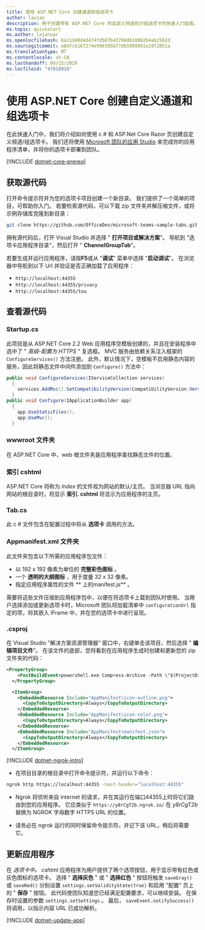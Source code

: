 ```yaml
---
title: 使用 ASP.NET Core 创建通道和组选项卡
author: laujan
description: 用于创建带有 ASP.NET Core 的自定义频道和分组选项卡的快速入门指南。
ms.topic: quickstart
ms.author: lajanuar
ms.openlocfilehash: 6a21d40d4d474fd587b43760d818082b4ab2502d
ms.sourcegitcommit: e8dfcb167274e996395b77d65999991a18f2051a
ms.translationtype: MT
ms.contentlocale: zh-CN
ms.lasthandoff: 09/15/2020
ms.locfileid: "47818918"
---
```

# <a name="create-a-custom-channel-and-group-tab-with-aspnet-core"></a>使用 ASP.NET Core 创建自定义通道和组选项卡

在此快速入门中，我们将介绍如何使用 c # 和 ASP.Net Core Razor 页创建自定义频道/组选项卡。 我们还将使用 [Microsoft 团队的应用 Studio](~/concepts/build-and-test/app-studio-overview.md) 来完成你的应用程序清单，并将你的选项卡部署到团队。

[!INCLUDE [dotnet-core-prereq](~/includes/tabs/dotnet-core-prereq.md)]

## <a name="get-the-source-code"></a>获取源代码

打开命令提示符并为您的选项卡项目创建一个新目录。 我们提供了一个简单的项目，可帮助你入门。 若要检索源代码，可以下载 zip 文件夹并解压缩文件，或将示例存储库克隆到新目录：

```bash
git clone https://github.com/OfficeDev/microsoft-teams-sample-tabs.git
```

拥有源代码后，打开 Visual Studio 并选择 " **打开项目或解决方案**"。 导航到 "选项卡应用程序目录"，然后打开 " **ChannelGroupTab**"。

若要生成并运行应用程序，请按**F5**或从 "**调试**" 菜单中选择 "**启动调试**"。 在浏览器中导航到以下 Url 并验证是否正确加载了应用程序：

- `http://localhost:44355`
- `http://localhost:44355/privacy`
- `http://localhost:44355/tou`

## <a name="review-the-source-code"></a>查看源代码

### <a name="startupcs"></a>Startup.cs

此项目是从 ASP.NET Core 2.2 Web 应用程序空模板创建的，并且在安装程序中选中了 " *高级-配置为 HTTPS* " 复选框。 MVC 服务由依赖关系注入框架的 `ConfigureServices()` 方法注册。 此外，默认情况下，空模板不启用静态内容的服务，因此将静态文件中间件添加到 `Configure()` 方法中：

```csharp
public void ConfigureServices(IServiceCollection services)
  {
    services.AddMvc().SetCompatibilityVersion(CompatibilityVersion.Version_2_2);
  }
public void Configure(IApplicationBuilder app)
  {
    app.UseStaticFiles();
    app.UseMvc();
  }
```

### <a name="wwwroot-folder"></a>wwwroot 文件夹

在 ASP.NET Core 中，web 根文件夹是应用程序查找静态文件的位置。

### <a name="indexcshtml"></a>索引 cshtml

ASP.NET Core 将称为 *Index* 的文件视为网站的默认/主页。 当浏览器 URL 指向网站的根目录时，将显示 **索引. cshtml** 将显示为应用程序的主页。

### <a name="tabcs"></a>Tab.cs

此 c # 文件包含在配置过程中将从 **选项卡** 调用的方法。

### <a name="appmanifest-folder"></a>Appmanifest.xml 文件夹

此文件夹包含以下所需的应用程序包文件：

- 以 192 x 192 像素为单位的 **完整彩色图标** 。
- 一个 **透明的大纲图标** ，用于度量 32 x 32 像素。
- 指定应用程序属性的文件 ** 上的manifest.js** 。

需要将这些文件压缩到应用程序包中，以便在将选项卡上载到团队时使用。 当用户选择添加或更新选项卡时，Microsoft 团队将加载清单中 `configurationUrl` 指定的项，将其嵌入 IFrame 中，并在您的选项卡中进行呈现。

### <a name="csproj"></a>.csproj

在 Visual Studio "解决方案资源管理器" 窗口中，右键单击该项目，然后选择 " **编辑项目文件**"。 在该文件的底部，您将看到在应用程序生成时创建和更新您的 zip 文件夹的代码：

```xml
<PropertyGroup>
    <PostBuildEvent>powershell.exe Compress-Archive -Path \"$(ProjectDir)AppManifest\*\" -DestinationPath \"$(TargetDir)tab.zip\" -Force</PostBuildEvent>
  </PropertyGroup>

  <ItemGroup>
    <EmbeddedResource Include="AppManifest\icon-outline.png">
      <CopyToOutputDirectory>Always</CopyToOutputDirectory>
    </EmbeddedResource>
    <EmbeddedResource Include="AppManifest\icon-color.png">
      <CopyToOutputDirectory>Always</CopyToOutputDirectory>
    </EmbeddedResource>
    <EmbeddedResource Include="AppManifest\manifest.json">
      <CopyToOutputDirectory>Always</CopyToOutputDirectory>
    </EmbeddedResource>
  </ItemGroup>
```

[!INCLUDE [dotnet-ngrok-intro](~/includes/tabs/dotnet-ngrok-intro.md)]

- 在项目目录的根目录中打开命令提示符，并运行以下命令：

```bash
ngrok http https://localhost:44355 -host-header="localhost:44355"
```

- Ngrok 将侦听来自 internet 的请求，并在其运行在端口44355上时将它们路由到您的应用程序。 它应类似于 `https://y8rCgT2b.ngrok.io/` 在 *y8rCgT2b* 替换为 NGROK 字母数字 HTTPS URL 的位置。

- 请务必在 ngrok 运行的同时保留命令提示符，并记下该 URL，稍后将需要它。

## <a name="update-your-application"></a>更新应用程序

在 *选项卡中。 cshtml* 应用程序为用户提供了两个选项按钮，用于显示带有红色或灰色图标的选项卡。 选择 " **选择灰色** " 或 " **选择红色** " 按钮将触发 `saveGray()` 或 `saveRed()` 分别设置 `settings.setValidityState(true)` 和启用 "配置" 页上的 " **保存** " 按钮。 此代码使团队知道您已经满足配置要求，可以继续安装。 在保存时设置的参数 `settings.setSettings` 。 最后， `saveEvent.notifySuccess()` 将调用，以指示内容 URL 已成功解析。

[!INCLUDE [dotnet-update-app](~/includes/tabs/dotnet-update-chan-grp-app.md)]

